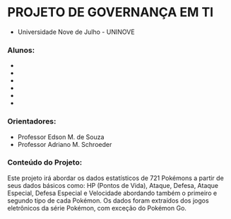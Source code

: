 # PROJETO DE GOVERNANÇA EM TI
- Universidade Nove de Julho - UNINOVE

### Alunos:
-
-
-
-
-
-

### Orientadores:
- Professor Edson M. de Souza
- Professor Adriano M. Schroeder

### Conteúdo do Projeto:

Este projeto irá abordar os dados estatísticos de 721 Pokémons a partir de seus dados básicos como: HP (Pontos de Vida), Ataque, Defesa, Ataque Especial, Defesa Especial e Velocidade abordando também o primeiro e segundo tipo de cada Pokémon. 
Os dados foram extraídos dos jogos eletrônicos da série Pokémon, com exceção do Pokémon Go.
